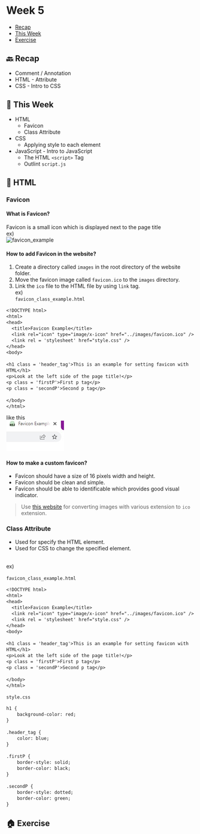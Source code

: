 # Week 5

- [Recap]()
- [This Week]()
- [Exercise]()

## 🔙 Recap

- Comment / Annotation
- HTML - Attribute
- CSS - Intro to CSS

## 📖 This Week

- HTML
    - Favicon
    - Class Attribute
- CSS
    - Applying style to each element
- JavaScript - Intro to JavaScript
    - The HTML `<script>` Tag
    - Outlint `script.js`

## 🦴 HTML

### Favicon

#### What is Favicon?
Favicon is a small icon which is displayed next to the page title <br />
ex) <br />
<img src='https://www.seobility.net/en/wiki/images/2/26/Favicon.png' alt='favicon_example' />

#### How to add Favicon in the website?
1. Create a directory called `images` in the root directory of the website folder.
2. Move the favicon image called `favicon.ico` to the `images` directory.
3. Link the `ico` file to the HTML file by using `link` tag. <br />
ex) <br />
`favicon_class_example.html`

```
<!DOCTYPE html>
<html>
<head>
  <title>Favicon Example</title>
  <link rel="icon" type="image/x-icon" href="../images/favicon.ico" />
  <link rel = 'stylesheet' href="style.css" />
</head>
<body>

<h1 class = 'header_tag'>This is an example for setting favicon with HTML</h1>
<p>Look at the left side of the page title!</p>
<p class = 'firstP'>First p tag</p>
<p class = 'secondP'>Second p tag</p>

</body>
</html>
```
like this <br />
<img src='./images/favicon_example.jpg' alt='favicon_example' />

#### How to make a custom favicon?
- Favicon should have a size of 16 pixels width and height.
- Favicon should be clean and simple.
- Favicon should be able to identificable which provides good visual indicator.

> Use [this website](https://favicon.io/) for converting images with various extension to `ico` extension.

### Class Attribute

- Used for specify the HTML element. <br />
- Used for CSS to change the specified element. <br /><br />

ex)

`favicon_class_example.html`

```
<!DOCTYPE html>
<html>
<head>
  <title>Favicon Example</title>
  <link rel="icon" type="image/x-icon" href="../images/favicon.ico" />
  <link rel = 'stylesheet' href="style.css" />
</head>
<body>

<h1 class = 'header_tag'>This is an example for setting favicon with HTML</h1>
<p>Look at the left side of the page title!</p>
<p class = 'firstP'>First p tag</p>
<p class = 'secondP'>Second p tag</p>

</body>
</html>
```

`style.css`

```
h1 {
    background-color: red;
}

.header_tag {
    color: blue;
}

.firstP {
    border-style: solid;
    border-color: black;
}

.secondP {
    border-style: dotted;
    border-color: green;
}
```







## 🏠 Exercise